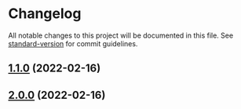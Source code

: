 # Changelog

All notable changes to this project will be documented in this file. See [standard-version](https://github.com/conventional-changelog/standard-version) for commit guidelines.

## [1.1.0](https://github.com/koatty/koatty_validation/compare/v1.0.12...v1.1.0) (2022-02-16)

## [2.0.0](https://github.com/koatty/koatty_validation/compare/v1.0.12...v2.0.0) (2022-02-16)
